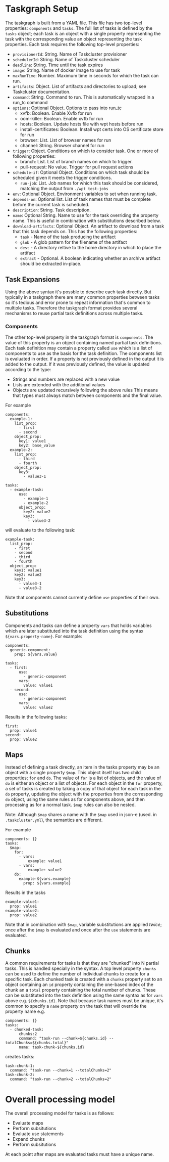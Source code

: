 # Taskgraph Setup

The taskgraph is built from a YAML file. This file has two top-level
properties: `components` and `tasks`. The full list of tasks is
defined by the `tasks` object; each task is an object with a single
property representing the task with the corresponding value an object
representing the task properties. Each task requires the following
top-level properties:

* `provisionerId`: String. Name of Taskcluster provisioner
* `schedulerId`: String. Name of Taskcluster scheduler
* `deadline`: String. Time until the task expires
* `image`: String. Name of docker image to use for task
* `maxRunTime`: Number. Maximum time in seconds for which the task can
  run.
* `artifacts`: Object. List of artifacts and directories to upload; see
  Taskcluster documentation.
* `command`: String. Command to run. This is automatically wrapped in a
  run_tc command
* `options`: Optional Object. Options to pass into run_tc
  - xvfb: Boolean. Enable Xvfb for run
  - oom-killer: Boolean. Enable xvfb for run
  - hosts: Boolean. Update hosts file with wpt hosts before run
  - install-certificates: Boolean. Install wpt certs into OS
    certificate store for run
  - browser: List. List of browser names for run
  - channel: String. Browser channel for run
* `trigger`: Object. Conditions on which to consider task. One or more
  of following properties:
  - branch: List. List of branch names on which to trigger.
  - pull-request: No value. Trigger for pull request actions
* `schedule-if`: Optional Object. Conditions on which task should be
  scheduled given it meets the trigger conditions.
  - `run-job`: List. Job names for which this task should be considered,
    matching the output from `./wpt test-jobs`
* `env`: Optional Object. Environment variables to set when running task.
* `depends-on`: Optional list. List of task names that must be complete
  before the current task is scheduled.
* `description`: String. Task description.
* `name`: Optional String. Name to use for the task overriding the
  property name. This is useful in combination with substitutions
  described below.
* `download-artifacts`: Optional Object. An artifact to download from
  a task that this task depends on. This has the following properties:
  - `task` - Name of the task producing the artifact
  - `glob` - A glob pattern for the filename of the artifact
  - `dest` - A directory reltive to the home directory in which to place
             the artifact
  - `extract` - Optional. A boolean indicating whether an archive artifact
                should be extracted in-place.

## Task Expansions

Using the above syntax it's possble to describe each task
directly. But typically in a taskgraph there are many common
properties between tasks so it's tedious and error prone to repeat
information that's common to multiple tasks. Therefore the taskgraph
format provides several mechanisms to reuse partial task definitions
across multiple tasks.

### Components

The other top-level property in the taskgraph format is
`components`. The value of this property is an object containing named
partial task definitions. Each task definition may contain a property called
`use` which is a list of components to use as the basis for the task
definition. The components list is evaluated in order. If a property
is not previously defined in the output it is added to the output. If
it was previously defined, the value is updated according to the type:
 * Strings and numbers are replaced with a new value
 * Lists are extended with the additional values
 * Objects are updated recursively following the above rules
This means that types must always match between components and the
final value.

For example
```
components:
  example-1:
    list_prop:
      - first
      - second
    object_prop:
      key1: value1
      key2: base_value
  example-2:
    list_prop:
      - third
      - fourth
    object_prop:
      key3:
        - value3-1

tasks:
  - example-task:
      use:
        - example-1
        - example-2
      object_prop:
        key2: value2
        key3:
          - value3-2
```

will evaluate to the following task:

```
example-task:
  list_prop:
    - first
    - second
    - third
    - fourth
  object_prop:
    key1: value1
    key2: value2
    key3:
      - value3-1
      - value3-2
```

Note that components cannot currently define `use` properties of their own.

## Substitutions

Components and tasks can define a property `vars` that holds variables
which are later substituted into the task definition using the syntax
`${vars.property-name}`. For example:

```
components:
  generic-component:
    prop: ${vars.value}

tasks:
  - first:
      use:
        - generic-component
      vars:
        value: value1
  - second:
      use:
        - generic-component
      vars:
        value: value2
```

Results in the following tasks:

```
first:
  prop: value1
second:
  prop: value2
```

## Maps

Instead of defining a task directly, an item in the tasks property may
be an object with a single property `$map`. This object itself has two
child properties; `for` and `do`. The value of `for` is a list of
objects, and the value of `do` is either an object or a list of
objects. For each object in the `for` property, a set of tasks is
created by taking a copy of that object for each task in the `do`
property, updating the object with the properties from the
corresponding `do` object, using the same rules as for components
above, and then processing as for a normal task. `$map` rules can also
be nested.

Note: Although `$map` shares a name with the `$map` used in json-e
(used. in `.taskcluster.yml`), the semantics are different.

For example

```
components: {}
tasks:
  $map:
    for:
      - vars:
          example: value1
      - vars:
          example: value2
    do:
      example-${vars.example}
        prop: ${vars.example}
```

Results in the tasks

```
example-value1:
  prop: value1
example-value2:
  prop: value2
```

Note that in combination with `$map`, variable substitutions are
applied *twice*; once after the `$map` is evaluated and once after the
`use` statements are evaluated.

## Chunks

A common requirements for tasks is that they are "chunked" into N
partial tasks. This is handled specially in the syntax. A top level
property `chunks` can be used to define the number of individual
chunks to create for a specific task. Each chunked task is created
with a `chunks` property set to an object containing an `id` property
containing the one-based index of the chunk an a `total` property
containing the total number of chunks. These can be substituted into
the task definition using the same syntax as for `vars` above
e.g. `${chunks.id}`. Note that because task names must be unique, it's
common to specify a `name` property on the task that will override the
property name e.g.

```
components: {}
tasks:
  - chunked-task:
      chunks:2
      command: "task-run --chunk=${chunks.id} --totalChunks=${chunks.total}"
      name: task-chunk-${chunks.id}
```

creates tasks:

```
task-chunk-1:
  command: "task-run --chunk=1 --totalChunks=2"
task-chunk-2:
  command: "task-run --chunk=2 --totalChunks=2"
```

# Overall processing model

The overall processing model for tasks is as follows:
 * Evaluate maps
 * Perform subsitutions
 * Evaluate use statements
 * Expand chunks
 * Perform subsitutions

At each point after maps are evaluated tasks must have a unique name.
